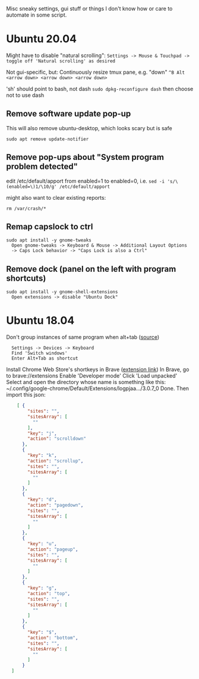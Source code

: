 Misc sneaky settings, gui stuff or things I don't know how or care to
automate in some script.

# Ubuntu 20.04

Might have to disable "natural scrolling":
`Settings -> Mouse & Touchpad -> toggle off 'Natural scrolling' as desired`

Not gui-specific, but:
Continuously resize tmux pane, e.g. "down"
`^B Alt <arrow down> <arrow down> <arrow down>`

'sh' should point to bash, not dash
`sudo dpkg-reconfigure dash`
then choose not to use dash

## Remove software update pop-up

This will also remove ubuntu-desktop, which looks scary but is safe

`sudo apt remove update-notifier`

## Remove pop-ups about "System program problem detected"

edit /etc/default/apport from enabled=1 to enabled=0, i.e.
`sed -i 's/\(enabled=\)1/\10/g' /etc/default/apport`

might also want to clear existing reports:

`rm /var/crash/*`

## Remap capslock to ctrl

```
sudo apt install -y gnome-tweaks
  Open gnome-tweaks -> Keyboard & Mouse -> Additional Layout Options
  -> Caps Lock behavior -> "Caps Lock is also a Ctrl"
```

## Remove dock (panel on the left with program shortcuts)
```
sudo apt install -y gnome-shell-extensions
  Open extensions -> disable "Ubuntu Dock"
```

# Ubuntu 18.04

Don't group instances of same program when alt+tab ([source](https://askubuntu.com/a/1119120))
```
  Settings -> Devices -> Keyboard
  Find 'Switch windows'
  Enter Alt+Tab as shortcut
```

Install Chrome Web Store's shortkeys in Brave
([extension link](https://chrome.google.com/webstore/detail/shortkeys-custom-keyboard/logpjaacgmcbpdkdchjiaagddngobkck?page=1&hl=sv&itemlang=ml))
  In Brave,
    go to brave://extensions
    Enable 'Developer mode'
    Click 'Load unpacked'
    Select and open the directory whose name is something like this:
      ~/.config/google-chrome/Default/Extensions/logpjaa.../3.0.7_0
    Done. Then import this json:

```json
    [ {
        "sites": "",
        "sitesArray": [
          ""
        ],
        "key": "j",
        "action": "scrolldown"
      },
      {
        "key": "k",
        "action": "scrollup",
        "sites": "",
        "sitesArray": [
          ""
        ]
      },
      {
        "key": "d",
        "action": "pagedown",
        "sites": "",
        "sitesArray": [
          ""
        ]
      },
      {
        "key": "u",
        "action": "pageup",
        "sites": "",
        "sitesArray": [
          ""
        ]
      },
      {
        "key": "g",
        "action": "top",
        "sites": "",
        "sitesArray": [
          ""
        ]
      },
      {
        "key": "$",
        "action": "bottom",
        "sites": "",
        "sitesArray": [
          ""
        ]
      }
  ]
```
